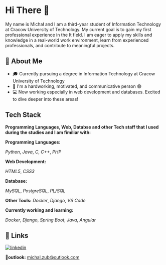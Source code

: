 
# Hi There 👋

My name is Michał and I am a third-year student of Information Technology at Cracow University of Technology. My current goal is to gain my first professional experience in the It field. I am eager to apply my skills and knowledge in a real-world work environment, learn from experienced professionals, and contribute to meaningful projects.


## 🚀 About Me
* 🎓 Currently pursuing a degree in Information Technology at Cracow University of Technology
* 🌱 I'm a hardworking, motivated, and communicative person 😄
* 💻 Now working especially in web development and databases. Excited to dive deeper into these areas!


## Tech Stack

**Programming Languages, Web, Databse and other Tech staff that I used during the studies and I am fimiliar with:**


**Programming Languages:**

*Python*, *Java*, *C*, *C++*, *PHP*

**Web Development:**

*HTML5*, *CSS3*

**Database:**

*MySQL*, *PostgreSQL*, *PL/SQL*

**Other Tools:**
*Docker*, *Django*, *VS Code*

**Currently working and learning:**

*Docker*, *Django*, *Spring Boot*, *Java*, *Angular*
## 🔗 Links
[![linkedin](https://img.shields.io/badge/linkedin-0A66C2?style=for-the-badge&logo=linkedin&logoColor=white)](https://www.linkedin.com/in/michal-zub/)

**📧outlook:** michal.zub@outlook.com

